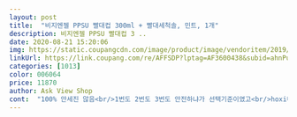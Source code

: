 ```yaml
---
layout: post 
title:  "비지엔젤 PPSU 빨대컵 300ml + 빨대세척솔, 민트, 1개" 
description: 비지엔젤 PPSU 빨대컵 3 ..
date: 2020-08-21 15:20:06 
img: https://static.coupangcdn.com/image/product/image/vendoritem/2019/03/15/4403871617/1f75fced-f045-4435-ae0a-9fc19927f91e.jpg 
linkUrl: https://link.coupang.com/re/AFFSDP?lptag=AF3600438&subid=ahnPublicAsk&pageKey=188234805&itemId=537582474&vendorItemId=4403871617&traceid=V0-113-e61f5906ef9c8fba 
categories: [1013] 
color: 006064 
price: 11870 
author: Ask View Shop 
cont:  "100% 안세진 않음<br/>1번도 2번도 3번도 안전하냐가 선택기준이였고<br/>hoxi내가 너무 빨대컵을 늦게 내줘서 못빨면 어쩌나.<br/>.<br/><br/>✔구매이유<br/>✔사용후기<br/>❌단점<br/>➡️생각보다는 조금 세는 게 많은 거 같아요<br/>➡️아기가 이제 젖병을 떼면서 밥을먹고 물을 먹기 시작합니다<br/>⭕️장점<br/>결국 비지엔젤 낙찰<br/>그거면 되었다.<br/>.<br/>!<br/>그냥 그시간에 쉬세요<br/>그러니 설거지는 4개로 줄어요<br/>그러니 아기 빨대컵으로 물 못마신다고 애태우지마셔요<br/>그렇게 때문에 세는거 방지가 되어 있는 걸 검색하다가 구입하게 되었습니다<br/>기특하여라<br/>너 정말 마이 컷구나!!<br/>넘 신기헸어요<br/>돌 지나 빨대컵에 쥬스를 넣어주면 달라지겠죠?<br/>되셨으면 좋겠습니다.<br/> 좋은 구매 하세요<br/>뒤집어도 흔들어도 새지 않는 컵으로 물마시기 연습을 시켜주었어요<br/>때가 되면 아기도 준비가 되어 척척하더라구요<br/>먹는 물컵이니민큼<br/>물을 담아 아기에게 줘봤는데<br/>바로 다음날 새벽에 뙇!<br/>바로 빨대컵으로 물을 마시다니 ㅋㅋ<br/>베이비룸에 물을 담아 내어주니 한참을 장난감처럼 가지고 놀더니 열흘 뒤 컵으로 물을 마시더라요<br/>비지엔젤로 구매.<br/><br/>빨 때 부분만 새로 다시 살 수 있는데 리필이 있네요<br/>빨 때 앞쪽 위에 십자가에 모양으로 고무가 하나 더 있어요<br/>빨대 구멍이 커서 물도 쭉쭉 잘 빨리고<br/>빨대 세척솔만 있으면 설거지 쉽고요<br/>빨대컵을 늦게 사준 편인데요(아기 11개월)<br/>사실 물은 컵으로 마시는것이 맞으니까요<br/>살짝 온도가 높은 물이라고 하면 앞쪽에 물이 위로 살짝 올라갑니다<br/>새는걸 방지하기위해? .<br/> .<br/><br/>세척솔이 따로 오게 되고<br/>손잡이가 있는 부분<br/>손잡이는 탈부착이 가능하게 되어 있으나 견고 하지는 못합니다<br/>스파트컵이니 무슨컵이니하며 힘들게 연습시킬 필요가 있는지<br/>실리콘이라 아기 입에도 부드러워요<br/>아기가 물컵을 주자마자 바로 물을 빨아 먹네요? ㅋㅋ<br/>양도 넉넉히 들어가 오래 쓸 것 같습니다<br/>여러 브랜드 빨대컵을 나름 열심히 비교하여<br/>여행 및 외출 대비용으로 구매했어요<br/>우리 아기들 기다리면 알아서 다 척척입니다<br/>이유식 시작하면서 첨엔 스푼으로 물 먹여주다가<br/>이제 아기도 마니 컸고<br/>저는 과연 의뭉입니다ㅋ<br/>저는 아기 물 마시는 습관을 빨대컵 안거치고 바로 컵으로 직행했어요<br/>제 후기가 구매하시는데 도움이<br/>조금씩은 새는 건 어쩔 수가 없습니다<br/>주변보니 엄마들 그걸로 스트레칭받던데... <br/><br/>지금은 일반컵에 물 마시는게 더 익숙한지 더 좋아합니다<br/>집에서 베베리쉬(아가방) 젖병이랑 더블하 젖꼭지 호환해서 쓰고 있는데 이건 베베리쉬꺼랑 모양 똑같은데 비지엔젤이라고 이름은 다르네요.<br/> 베베리쉬꺼 젖병 사려고 했었는데 빨대젖병으로 있어서 샀어요.<br/> 더블하 젖꼭지 껴서 젖병으로 쓰다가 나중에 빨대로 껴서 빨대병으로 쓰면 좋을거 같네요.<br/> 집에 스파우트 컵으로 누꺼 쓰고 있는데 그거보다는 빨대 줄이 무지 말랑말랑하네여.<br/> 누꺼 스파우트컵 쓰는데 그건 줄이 좀 힘이 있어서 누워서 먹을때는 툭 쳐서 추를 밑으로 내려야 하는데 이건 쉽게 떨어져 쓰러지네요.<br/> 입 무는 부분이 좀 길긴한데 말랑말랑해서 아기가 빨기에 아파하지는 않을거같아요.<br/><br/>추천합니당!<br/>컵 홀더 손잡이는 아기가 이로 갉아먹을거 같아 빼고 줍니다<br/>컵은 가볍고요<br/>컵이 오자마자 분해해서 빠득빠득 씻어주고<br/>코로나로 나갈일이 없으니 사실 빨대컵의 필요성을 느끼지 못해서<br/>쿠팡의 빠른배송 넘 좋습니당<br/>하는 마음과 함께.<br/>.<br/><br/>" 
---
```

